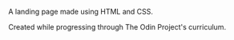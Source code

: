 A landing page made using HTML and CSS.

Created while progressing through The Odin Project's curriculum.
